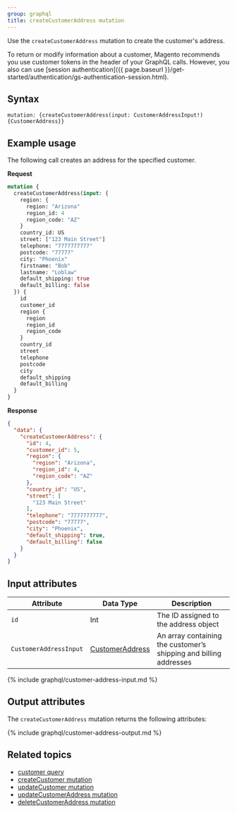 ```yaml
---
group: graphql
title: createCustomerAddress mutation
---
```


Use the `createCustomerAddress` mutation to create the customer's address.

To return or modify information about a customer, Magento recommends you use customer tokens in the header of your GraphQL calls. However, you also can use [session authentication]({{ page.baseurl }}/get-started/authentication/gs-authentication-session.html).

## Syntax

`mutation: {createCustomerAddress(input: CustomerAddressInput!) {CustomerAddress}}`

## Example usage

The following call creates an address for the specified customer.

**Request**

```graphql
mutation {
  createCustomerAddress(input: {
    region: {
      region: "Arizona"
      region_id: 4
      region_code: "AZ"
    }
    country_id: US
    street: ["123 Main Street"]
    telephone: "7777777777"
    postcode: "77777"
    city: "Phoenix"
    firstname: "Bob"
    lastname: "Loblaw"
    default_shipping: true
    default_billing: false
  }) {
    id
    customer_id
    region {
      region
      region_id
      region_code
    }
    country_id
    street
    telephone
    postcode
    city
    default_shipping
    default_billing
  }
}
```

**Response**

```json
{
  "data": {
    "createCustomerAddress": {
      "id": 4,
      "customer_id": 5,
      "region": {
        "region": "Arizona",
        "region_id": 4,
        "region_code": "AZ"
      },
      "country_id": "US",
      "street": [
        "123 Main Street"
      ],
      "telephone": "7777777777",
      "postcode": "77777",
      "city": "Phoenix",
      "default_shipping": true,
      "default_billing": false
    }
  }
}
```

## Input attributes

Attribute |  Data Type | Description
--- | --- | ---
`id` | Int | The ID assigned to the address object
`CustomerAddressInput` | [CustomerAddress](#customerAddressInput) | An array containing the customer’s shipping and billing addresses

{% include graphql/customer-address-input.md %}

## Output attributes

The `createCustomerAddress` mutation returns the following attributes:

{% include graphql/customer-address-output.md %}

## Related topics

* [customer query]({{page.baseurl}}/graphql/queries/customer.html)
* [createCustomer mutation]({{page.baseurl}}/graphql/mutations/create-customer.html)
* [updateCustomer mutation]({{page.baseurl}}/graphql/mutations/update-customer.html)
* [updateCustomerAddress mutation]({{page.baseurl}}/graphql/mutations/update-customer-address.html)
* [deleteCustomerAddress mutation]({{page.baseurl}}/graphql/mutations/delete-customer-address.html)
